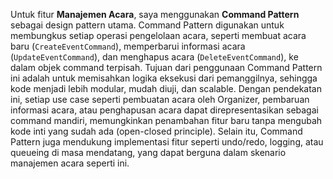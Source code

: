 Untuk fitur **Manajemen Acara**, saya menggunakan **Command Pattern** sebagai design pattern utama. Command Pattern digunakan untuk membungkus setiap operasi pengelolaan acara, seperti membuat acara baru (`CreateEventCommand`), memperbarui informasi acara (`UpdateEventCommand`), dan menghapus acara (`DeleteEventCommand`), ke dalam objek command terpisah. Tujuan dari penggunaan Command Pattern ini adalah untuk memisahkan logika eksekusi dari pemanggilnya, sehingga kode menjadi lebih modular, mudah diuji, dan scalable. Dengan pendekatan ini, setiap use case seperti pembuatan acara oleh Organizer, pembaruan informasi acara, atau penghapusan acara dapat direpresentasikan sebagai command mandiri, memungkinkan penambahan fitur baru tanpa mengubah kode inti yang sudah ada (open-closed principle). Selain itu, Command Pattern juga mendukung implementasi fitur seperti undo/redo, logging, atau queueing di masa mendatang, yang dapat berguna dalam skenario manajemen acara seperti ini.